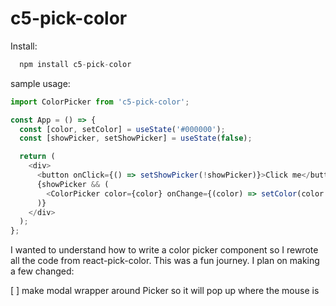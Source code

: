 # c5-pick-color

Install:

```js
  npm install c5-pick-color
```

sample usage:

```js
import ColorPicker from 'c5-pick-color';

const App = () => {
  const [color, setColor] = useState('#000000');
  const [showPicker, setShowPicker] = useState(false);

  return (
    <div>
      <button onClick={() => setShowPicker(!showPicker)}>Click me</button>
      {showPicker && (
        <ColorPicker color={color} onChange={(color) => setColor(color.hex)} />
      )}
    </div>
  );
};
```

I wanted to understand how to write a color picker component so I rewrote all the code
from react-pick-color. This was a fun journey. I plan on making a few changed:

[ ] make modal wrapper around Picker so it will pop up where the mouse is
